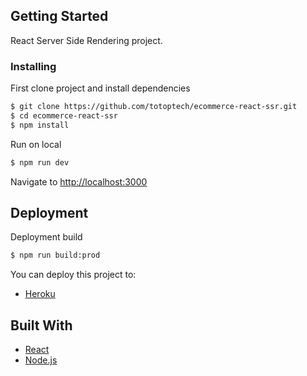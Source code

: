 ## Getting Started

React Server Side Rendering project.

### Installing

First clone project and install dependencies

```sh
$ git clone https://github.com/totoptech/ecommerce-react-ssr.git
$ cd ecommerce-react-ssr
$ npm install
```

Run on local

```sh
$ npm run dev
```

Navigate to [http://localhost:3000](http://localhost:3000)

## Deployment

Deployment build

```sh
$ npm run build:prod
```

You can deploy this project to:

- [Heroku](https://www.heroku.com/)

## Built With

- [React](https://reactjs.org/)
- [Node.js](https://nodejs.org/)
